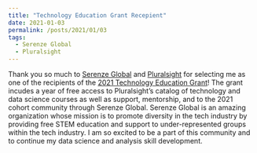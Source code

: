 ```yaml
---
title: "Technology Education Grant Recepient"
date: 2021-01-03
permalink: /posts/2021/01/03
tags:
  - Serenze Global
  - Pluralsight
---
```

Thank you so much to [Serenze Global](https://serenzeglobal.org) and [Pluralsight](https://app.pluralsight.com) for selecting me as one of the recipients of the [2021 Technology Education Grant](https://serenzeglobal.org/2021-technology-education-grant-application)!  The grant incudes a year of free access to Pluralsight’s catalog of technology and data science courses as well as support, mentorship, and to the 2021 cohort community through Serenze Global.  Serenze Global is an amazing organization whose mission is to promote diversity in the tech industry by providing free STEM education and support to under-represented groups within the tech industry.  I am so excited to be a part of this community and to continue my data science and analysis skill development.
